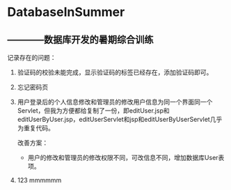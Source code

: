 # DatabaseInSummer
————数据库开发的暑期综合训练
---
记录存在的问题：
1. 验证码的校验未能完成，显示验证码的<img>标签已经存在，添加验证码即可。
2. 忘记密码页
3. 用户登录后的个人信息修改和管理员的修改用户信息为同一个界面同一个Servlet，但我为方便都给复制了一份，即editUser.jsp和editUserByUser.jsp，editUserServlet和jsp和editUserByUserServlet几乎为重复代码。
    
    改善方案：
    - 用户的修改和管理员的修改权限不同，可改信息不同，增加数据库User表项。
4. 123 mmmmmm